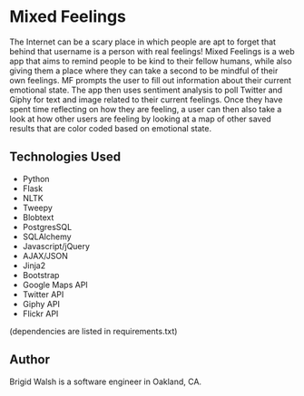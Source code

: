 # Mixed Feelings
The Internet can be a scary place in which people are apt to forget that behind that username is a person with real feelings! Mixed Feelings is a web app that aims to remind people to be kind to their fellow humans, while also giving them a place where they can take a second to be mindful of their own feelings. MF prompts the user to fill out information about their current emotional state. The app then uses sentiment analysis to poll Twitter and Giphy for text and image related to their current feelings. Once they have spent time reflecting on how they are feeling, a user can then also take a look at how other users are feeling by looking at a map of other saved results that are color coded based on emotional state.


## <a name="technologiesused"></a>Technologies Used

* Python
* Flask
* NLTK
* Tweepy
* Blobtext
* PostgresSQL
* SQLAlchemy
* Javascript/jQuery
* AJAX/JSON
* Jinja2
* Bootstrap
* Google Maps API
* Twitter API
* Giphy API
* Flickr API

(dependencies are listed in requirements.txt)


## <a name="author"></a>Author
Brigid Walsh is a software engineer in Oakland, CA.